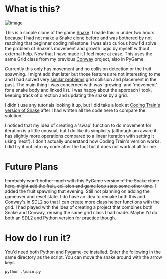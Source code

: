 # What is this?

![image](https://cdn.discordapp.com/attachments/917446692851318795/1138831178527420467/completed_gif.gif)

This is a simple clone of the game [Snake](https://en.wikipedia.org/wiki/Snake_(video_game_genre)). I made this in under two hours because I had not make a Snake clone before and was bothered by not reaching that beginner coding milestone. I was also curious how I'd solve the problem of Snake's movement and growth logic by myself without external help. Now that I have made it I feel more at ease. This uses the same Grid class from my previous [Conway](https://github.com/ClementineAccount/ConwayPygame) project, also in PyGame.

Currently this only has movement and no collision detection or the fruit spawning. I might add that later but those features are not interesting to me and I had solved very [similar problems](https://github.com/ClementineAccount/ConwayPygame) grid collision and placement in the past. The main thing I was concerned with was 'growing' and 'movement' for a snake body and linked list. I was happy about the approach I took, keeping track of direction and updating the snake by a grid.

I didn't use any tutorials looking it up, but I did take a look at [Coding Train's version of Snake](https://thecodingtrain.com/challenges/3-snake-game) after I had written all the code here to compare the solution. 

I noticed that my idea of creating a 'swap' function to do movement for iteration is a little unusual, but I do like its simplicity (although am aware it has slightly more operations compared to a linear iteration with setting it using 'next'). I don't actually understand how Coding Train's version works. I did try it out into my code after the fact but it does not work at all for me.

# Future Plans

~~I probably won't bother much with this PyGame version of the Snake clone here, might add the fruit, collision and game loop state some other time.~~ 
I added the fruit spawning that evening. Still not planning on adding the gameover and reset state.  I do have an idea to remake both this and Conway's in SDL2 so that I can create more class helper functions with the grid. I had played with the idea of creating a project that combines both Snake and Conway, reusing the same grid class I had made. Maybe I'd do both an SDL2 and Python version for practice though.


# How do I run it?

You'd need both Python and Pygame-ce installed.
Enter the following in the same directory as the script. You can move the snake around with the arrow keys

```
python .\main.py
```
